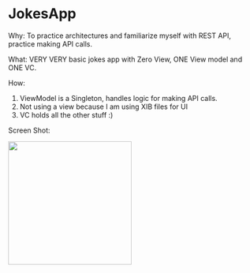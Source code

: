 # JokesApp

Why: To practice architectures and familiarize myself with REST API, practice making API calls. 

What: VERY VERY basic jokes app with Zero View, ONE View model and ONE VC. 

How: 
1. ViewModel is a Singleton, handles logic for making API calls. 
2. Not using a view because I am using XIB files for UI
3. VC holds all the other stuff :) 

Screen Shot:

<img src="https://user-images.githubusercontent.com/64371072/107736242-76eca500-6cb6-11eb-9a0e-92a05184f845.png" width="250">

